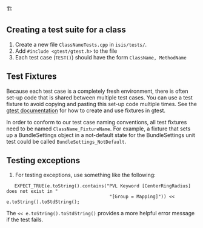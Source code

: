 :building_construction:

## Creating a test suite for a class
1. Create a new file `ClassNameTests.cpp` in `isis/tests/`.
1. Add `#include <gtest/gtest.h>` to the file
1. Each test case (`TEST()`) should have the form `ClassName, MethodName`

## Test Fixtures
Because each test case is a completely fresh environment, there is often set-up code that is shared between multiple test cases. You can use a test fixture to avoid copying and pasting this set-up code multiple times. See the [gtest documentation](https://github.com/abseil/googletest/blob/master/googletest/docs/primer.md#test-fixtures-using-the-same-data-configuration-for-multiple-tests) for how to create and use fixtures in gtest.

In order to conform to our test case naming conventions, all test fixtures need to be named `ClassName_FixtureName`. For example, a fixture that sets up a BundleSettings object in a not-default state for the BundleSettings unit test could be called `BundleSettings_NotDefault`.

## Testing exceptions

1. For testing exceptions, use something like the following: 

```
   EXPECT_TRUE(e.toString().contains("PVL Keyword [CenterRingRadius] does not exist in "
                                      "[Group = Mapping]")) << e.toString().toStdString();
```

The `<< e.toString().toStdString()` provides a more helpful error message if the test fails. 